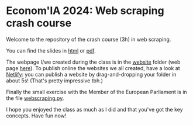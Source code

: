 # Econom'IA 2024: Web scraping crash course

Welcome to the repository of the crash course (3h) in web scraping.

You can find the slides in [html](https://lrberge.github.io/2024_webscraping/articles/2024_EconomIA_webscraping.html) or [pdf](2024_EconomIA_webscraping.pdf).

The webpage I/we created during the class is in the [website](website/) folder (web page [here](https://lrberge.github.io/2024_webscraping/website/index.html)). 
To publish online the websites we all created, have a look at [Netlify](https://www.netlify.com/): you can publish a website by drag-and-dropping your folder in about 5s! (That's pretty impressive tbh.)

Finally the small exercise with the Member of the European Parliament is in the file [webscraping.py](webscraping.py).

I hope you enjoyed the class as much as I did and that you've got the key concepts. Have fun now!


